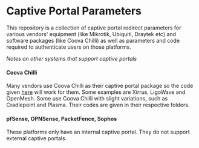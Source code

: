# Captive Portal Parameters

This repository is a collection of captive portal redirect parameters for various vendors' equipment (like Mikrotik, Ubiquiti, Draytek etc) and software packages (like Coova Chilli) as well as parameters and code required to authenticate users on those platforms.

*Notes on other systems that support captive portals*

#### Coova Chilli ####

Many vendors use Coova Chilli as their captive portal package so the code given [here](https://github.com/splash-networks/capport/tree/master/Coova%20Chilli) will work for them. Some examples are Xirrus, LigoWave and OpenMesh. Some use Coova Chilli with slight variations, such as Cradlepoint and Plasma. Their codes are given in their respective folders.

#### pfSense, OPNSense, PacketFence, Sophos

These platforms only have an internal captive portal. They do not support external captive portals.
